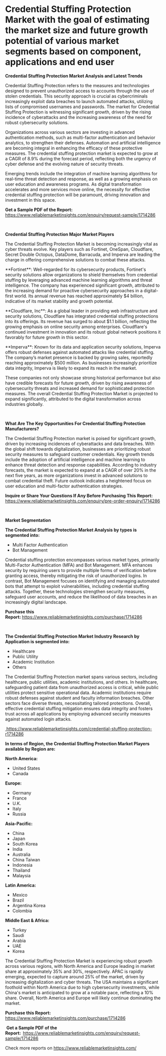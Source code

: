 <p><h1>Credential Stuffing Protection Market with the goal of estimating the market size and future growth potential of various market segments based on component, applications and end user</h1></p><p><strong>Credential Stuffing Protection Market Analysis and Latest Trends</strong></p>
<p><p>Credential Stuffing Protection refers to the measures and technologies designed to prevent unauthorized access to accounts through the use of stolen credentials. This security approach is crucial as cybercriminals increasingly exploit data breaches to launch automated attacks, utilizing lists of compromised usernames and passwords. The market for Credential Stuffing Protection is witnessing significant growth, driven by the rising incidence of cyberattacks and the increasing awareness of the need for robust cybersecurity solutions.</p><p>Organizations across various sectors are investing in advanced authentication methods, such as multi-factor authentication and behavior analytics, to strengthen their defenses. Automation and artificial intelligence are becoming integral in enhancing the efficacy of these protective measures. The credential stuffing protection market is expected to grow at a CAGR of 8.9% during the forecast period, reflecting both the urgency of cyber defense and the evolving nature of security threats.</p><p>Emerging trends include the integration of machine learning algorithms for real-time threat detection and response, as well as a growing emphasis on user education and awareness programs. As digital transformation accelerates and more services move online, the necessity for effective credential stuffing protection will be paramount, driving innovation and investment in this space.</p></p>
<p><strong>Get a Sample PDF of the Report:&nbsp;</strong> <a href="https://www.reliablemarketinsights.com/enquiry/request-sample/1714286?utm_campaign=3040&utm_medium=2&utm_source=Github&utm_content=ia&utm_term=28032025&utm_id=credential-stuffing-protection">https://www.reliablemarketinsights.com/enquiry/request-sample/1714286</a></p>
<p>&nbsp;</p>
<p><strong>Credential Stuffing Protection Major Market Players</strong></p>
<p><p>The Credential Stuffing Protection Market is becoming increasingly vital as cyber threats evolve. Key players such as Fortinet, OneSpan, Cloudflare, Secret Double Octopus, DataDome, Barracuda, and Imperva are leading the charge in offering comprehensive solutions to combat these attacks.</p><p>**Fortinet**: Well-regarded for its cybersecurity products, Fortinet's security solutions allow organizations to shield themselves from credential stuffing by leveraging advanced machine learning algorithms and threat intelligence. The company has experienced significant growth, attributed to the increasing demand for proactive cybersecurity approaches in a digital-first world. Its annual revenue has reached approximately $4 billion, indicative of its market stability and growth potential.</p><p>**Cloudflare, Inc**: As a global leader in providing web infrastructure and security solutions, Cloudflare has integrated credential stuffing protections into its offerings. Its revenue has surged to about $1.1 billion, reflecting the growing emphasis on online security among enterprises. Cloudflare's continued investment in innovation and its robust global network positions it favorably for future growth in this sector.</p><p>**Imperva**: Known for its data and application security solutions, Imperva offers robust defenses against automated attacks like credential stuffing. The company’s market presence is backed by growing sales, reportedly reaching approximately $500 million. As businesses increasingly prioritize data integrity, Imperva is likely to expand its reach in the market.</p><p>These companies not only showcase strong historical performance but also have credible forecasts for future growth, driven by rising awareness of cybersecurity threats and increased demand for sophisticated protection measures. The overall Credential Stuffing Protection Market is projected to expand significantly, attributed to the digital transformation across industries globally.</p></p>
<p>&nbsp;</p>
<p><strong>What Are The Key Opportunities For Credential Stuffing Protection Manufacturers?</strong></p>
<p><p>The Credential Stuffing Protection market is poised for significant growth, driven by increasing incidences of cyberattacks and data breaches. With the global shift towards digitalization, businesses are prioritizing robust security measures to safeguard customer credentials. Key growth trends include the adoption of artificial intelligence and machine learning to enhance threat detection and response capabilities. According to industry forecasts, the market is expected to expand at a CAGR of over 20% in the next five years, as more organizations invest in advanced solutions to combat credential theft. Future outlook indicates a heightened focus on user education and multi-factor authentication strategies.</p></p>
<p><strong>Inquire or Share Your Questions If Any Before Purchasing This Report:</strong> <a href="https://www.reliablemarketinsights.com/enquiry/pre-order-enquiry/1714286?utm_campaign=3040&utm_medium=2&utm_source=Github&utm_content=ia&utm_term=28032025&utm_id=credential-stuffing-protection">https://www.reliablemarketinsights.com/enquiry/pre-order-enquiry/1714286</a></p>
<p>&nbsp;</p>
<p><strong>Market Segmentation</strong></p>
<p><strong>The Credential Stuffing Protection Market Analysis by types is segmented into:</strong></p>
<p><ul><li>Multi Factor Authentication</li><li>Bot Management</li></ul></p>
<p><p>Credential stuffing protection encompasses various market types, primarily Multi-Factor Authentication (MFA) and Bot Management. MFA enhances security by requiring users to provide multiple forms of verification before granting access, thereby mitigating the risk of unauthorized logins. In contrast, Bot Management focuses on identifying and managing automated bots that attempt to exploit vulnerabilities, including credential stuffing attacks. Together, these technologies strengthen security measures, safeguard user accounts, and reduce the likelihood of data breaches in an increasingly digital landscape.</p></p>
<p><strong>Purchase this Report:&nbsp;</strong><a href="https://www.reliablemarketinsights.com/purchase/1714286?utm_campaign=3040&utm_medium=2&utm_source=Github&utm_content=ia&utm_term=28032025&utm_id=credential-stuffing-protection">https://www.reliablemarketinsights.com/purchase/1714286</a></p>
<p>&nbsp;</p>
<p><strong>The Credential Stuffing Protection Market Industry Research by Application is segmented into:</strong></p>
<p><ul><li>Healthcare</li><li>Public Utility</li><li>Academic Institution</li><li>Others</li></ul></p>
<p><p>The Credential Stuffing Protection market spans various sectors, including healthcare, public utilities, academic institutions, and others. In healthcare, safeguarding patient data from unauthorized access is critical, while public utilities protect sensitive operational data. Academic institutions require robust defenses against student and faculty information breaches. Other sectors face diverse threats, necessitating tailored protections. Overall, effective credential stuffing mitigation ensures data integrity and fosters trust across all applications by employing advanced security measures against automated login attacks.</p></p>
<p><a href="https://www.reliablemarketinsights.com/credential-stuffing-protection-r1714286?utm_campaign=3040&utm_medium=2&utm_source=Github&utm_content=ia&utm_term=28032025&utm_id=credential-stuffing-protection">&nbsp;https://www.reliablemarketinsights.com/credential-stuffing-protection-r1714286</a></p>
<p><strong>In terms of Region, the Credential Stuffing Protection Market Players available by Region are:</strong></p>
<p>
    <p> <strong> North America: </strong>
        <ul>
            <li>United States</li>
            <li>Canada</li>
        </ul>
        </p> 
    <p> <strong> Europe: </strong>
        <ul>
            <li>Germany</li>
            <li>France</li>
            <li>U.K.</li>
            <li>Italy</li>
            <li>Russia</li>
        </ul>
        </p> 
    <p> <strong> Asia-Pacific: </strong>
        <ul>
            <li>China</li>
            <li>Japan</li>
            <li>South Korea</li>
            <li>India</li>
            <li>Australia</li>
            <li>China Taiwan</li>
            <li>Indonesia</li>
            <li>Thailand</li>
            <li>Malaysia</li>
        </ul>
        </p> 
    <p> <strong> Latin America: </strong>
        <ul>
            <li>Mexico</li>
            <li>Brazil</li>
            <li>Argentina Korea</li>
            <li>Colombia</li>
        </ul>
        </p> 
    <p> <strong> Middle East & Africa: </strong>
        <ul>
            <li>Turkey</li>
            <li>Saudi</li>
            <li>Arabia</li>
            <li>UAE</li>
            <li>Korea</li>
        </ul>
    </p>
    </p>
<p><p>The Credential Stuffing Protection Market is experiencing robust growth across various regions, with North America and Europe leading in market share at approximately 35% and 30%, respectively. APAC is rapidly emerging, expected to capture around 25% of the market, driven by increasing digitalization and cyber threats. The USA maintains a significant foothold within North America due to high cybersecurity investments, while China's market is anticipated to grow at a notable pace, reflecting a 10% share. Overall, North America and Europe will likely continue dominating the market.</p></p>
<p><strong>Purchase this Report: </strong><a href="https://www.reliablemarketinsights.com/purchase/1714286?utm_campaign=3040&utm_medium=2&utm_source=Github&utm_content=ia&utm_term=28032025&utm_id=credential-stuffing-protection">https://www.reliablemarketinsights.com/purchase/1714286</a></p>
<p>&nbsp;<strong>Get a Sample PDF of the Report:&nbsp;&nbsp;</strong><a href="https://www.reliablemarketinsights.com/enquiry/request-sample/1714286?utm_campaign=3040&utm_medium=2&utm_source=Github&utm_content=ia&utm_term=28032025&utm_id=credential-stuffing-protection">https://www.reliablemarketinsights.com/enquiry/request-sample/1714286</a></p>
<p><strong></strong></p>
<p>Check more reports on <a href="https://www.reliablemarketinsights.com/?utm_campaign=3040&utm_medium=2&utm_source=Github&utm_content=ia&utm_term=28032025&utm_id=credential-stuffing-protection">https://www.reliablemarketinsights.com/</a></p>